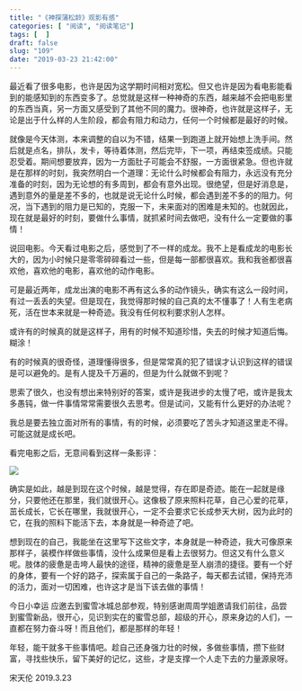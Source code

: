 ```yaml
---
title: "《神探蒲松龄》观影有感"
categories: [ "阅读", "阅读笔记"]
tags: [  ]
draft: false
slug: "109"
date: "2019-03-23 21:42:00"
---
```



最近看了很多电影，也许是因为这学期时间相对宽松。但又也许是因为看电影能看到的能感知到的东西变多了。总觉就是这样一种神奇的东西，越来越不会把电影里的东西当真，另一方面又感受到了其他不同的魔力。很神奇，也许就是这样子，无论是出于什么样的人生阶段，都会有阻力和动力，任何一个时候都是最好的时候。

就像是今天体测，本来调整的自以为不错，结果一到跑道上就开始想上洗手间。然后就是点名，排队，发卡，等待着体测，然后完毕，下一项，再结束签成绩。只能忍受着。期间想要放弃，因为一方面肚子可能会不舒服，一方面很紧急。但也许就是在那样的时刻，我突然明白一个道理：无论什么时候都会有阻力，永远没有充分准备的时刻，因为无论想的有多周到，都会有意外出现。很绝望，但是好消息是，遇到意外的量是差不多的，也就是说无论什么时候，都会遇到差不多的的阻力。何况，当下遇到的阻力是已知的，克服一下，未来面对的困难是未知的。也就因此，现在就是最好的时刻，要做什么事情，就抓紧时间去做吧，没有什么一定要做的事情！

说回电影。今天看过电影之后，感觉到了不一样的成龙。我不上是看成龙的电影长大的，因为小时候只是零零碎碎看过一些，但是每一部都很喜欢。我和我爸都很喜欢他，喜欢他的电影，喜欢他的动作电影。

可是最近两年，成龙出演的电影不再有这么多的动作镜头，确实有这么一段时间，有过一丢丢的失望。但是现在，我觉得那时候的自己真的太不懂事了！人有生老病死，活在世本来就是一种奇迹。我没有任何权利要求别人怎样。

或许有的时候真的就是这样子，用有的时候不知道珍惜，失去的时候才知道后悔。糊涂！

有的时候真的很奇怪，道理懂得很多，但是常常真的犯了错误才认识到这样的错误是可以避免的。是有人提及千万遍的，但是为什么就做不到呢？

思索了很久，也没有想出来特别好的答案，或许是我进步的太慢了吧，或许是我太多愚钝，做一件事情常常需要很久去思考。但是试问，又能有什么更好的办法呢？

我总是要去独立面对所有的事情，有的时候，必须要吃了苦头才知道这里走不得。可能这就是成长吧。

看完电影之后，无意间看到这样一条影评：

![](http://photo-frytea.test.upcdn.net/2019/03/23/15533480405751.jpg)

确实是如此，越是到现在这个时候，越是觉得，存在即是奇迹。能在一起就是缘分，只要他还在那里，我们就很开心。这像极了原来照料花草，自己心爱的花草，茁长成长，它长在哪里，我就很开心，一定不会要求它长成参天大树，因为此时的它，在我的照料下能活下去，本身就是一种奇迹了吧。

想到现在的自己，我能坐在这里写下这些文字，本身就是一种奇迹，我大可像原来那样子，装模作样做些事情，没什么成果但是看上去很努力。但这又有什么意义呢。肢体的疲惫是击垮人最快的途径，精神的疲惫是至人崩溃的捷径。要有一个好的身体，要有一个好的路子，探索属于自己的一条路子，每天都去试错，保持充沛的活力，面对一切困难，也许这才是当下该去做的事情！

今日小幸运
应邀去到蜜雪冰城总部参观，特别感谢周周学姐邀请我们前往，品尝到蜜雪新品，很开心，见识到实在的蜜雪总部，超级的开心，原来身边的人们，一直都在努力奋斗呀！而且他们，都是那样的年轻！

年轻，能干就多干些事情吧。趁自己还身强力壮的时候，多做些事情，攒下些财富，寻找些快乐，留下美好的记忆，这些，才是支撑一个人走下去的力量源泉呀。


宋天伦
2019.3.23
